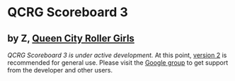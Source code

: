 QCRG Scoreboard 3
=================

by Z, [Queen City Roller Girls](http://qcrg.net)
------------------------------------------------

_QCRG Scoreboard 3 is under active development._  At this point,
[version 2](http://qcrg-scoreboard.s3.amazonaws.com/index.html) is recommended
for general use. Please visit the [Google
group](http://groups.google.com/group/qcrg-scoreboard) to get support from the
developer and other users.
